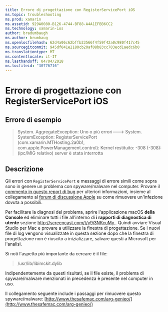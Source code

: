 ```yaml
---
title: Errore di progettazione con RegisterServicePort iOS
ms.topic: troubleshooting
ms.prod: xamarin
ms.assetid: 929A0080-B126-4744-BF88-A4A1EFBB6CC2
ms.technology: xamarin-ios
author: bradumbaugh
ms.author: brumbaug
ms.openlocfilehash: 62d4a06c62bffb23566f4f59f42a0c980f417c45
ms.sourcegitcommit: 945df041e2180cb20af08b83cc703ecd1aedc6b0
ms.translationtype: MT
ms.contentlocale: it-IT
ms.lasthandoff: 04/04/2018
ms.locfileid: "30776716"
---
```

# <a name="ios-designer-error-with-registerserviceport"></a>Errore di progettazione con RegisterServicePort iOS

## <a name="sample-error"></a>Errore di esempio
> System. AggregateException: Uno o più errori---> System. SystemException: RegisterServicePort (com.xamarin.MTHosting.2a0b1, com.apple.PowerManagement.control): Kernel restituito: -308 (-308): (ipc/MIG relativo) server è stata interrotta

## <a name="explanation"></a>Descrizione
Gli errori con `RegisterServicePort` e messaggi di errore simili come sopra sono in genere un problema con spyware/malware nel computer. Provare il [commento in questo report di bug](https://bugzilla.xamarin.com/show_bug.cgi?id=21907#c4) per ulteriori informazioni, insieme al collegamento al [forum di discussione Apple](https://discussions.apple.com/thread/5596008) su come rimuovere un'infezione dovuta a possibili. 

Per facilitare la diagnosi del problema, aprire l'applicazione macOS **della Console** ed eliminare tutti i file all'interno di **i rapporti di diagnostica di utente** sezione [ http://screencast.com/t/y9i3NKcuMy ](http://screencast.com/t/y9i3NKcuMy). Quindi avviare Visual Studio per Mac e provare a utilizzare la finestra di progettazione. Se i nuovi file di log vengono visualizzate in questa sezione dopo che la finestra di progettazione non è riuscito a inizializzare, salvare questi a Microsoft per l'analisi.  

Si noti l'aspetto più importante da cercare è il file: 
> /usr/lib/libimckit.dylib

Indipendentemente da questi risultati, se il file esiste, il problema di spyware/malware menzionati in precedenza è presente nel computer in uso.  

Il collegamento seguente include i passaggi per rimuovere questo spyware/malware: [http://www.thesafemac.com/arg-genieo/](http://www.thesafemac.com/arg-genieo/)  

